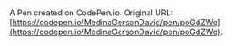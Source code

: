 # 

A Pen created on CodePen.io. Original URL: [https://codepen.io/MedinaGersonDavid/pen/poGdZWq](https://codepen.io/MedinaGersonDavid/pen/poGdZWq).

